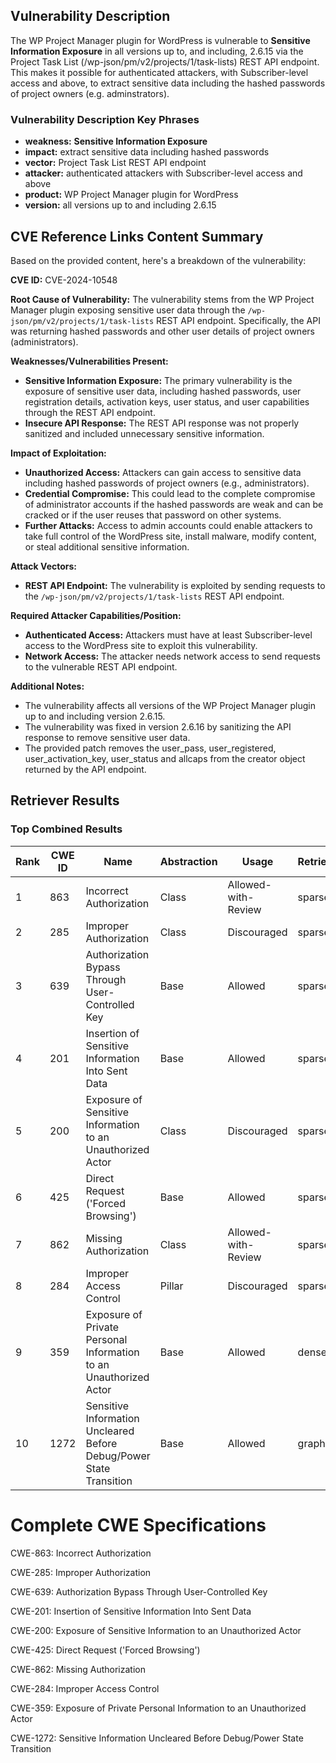## Vulnerability Description
The WP Project Manager plugin for WordPress is vulnerable to **Sensitive Information Exposure** in all versions up to, and including, 2.6.15 via the Project Task List (/wp-json/pm/v2/projects/1/task-lists) REST API endpoint. This makes it possible for authenticated attackers, with Subscriber-level access and above, to extract sensitive data including the hashed passwords of project owners (e.g. adminstrators).

### Vulnerability Description Key Phrases
- **weakness:** **Sensitive Information Exposure**
- **impact:** extract sensitive data including hashed passwords
- **vector:** Project Task List REST API endpoint
- **attacker:** authenticated attackers with Subscriber-level access and above
- **product:** WP Project Manager plugin for WordPress
- **version:** all versions up to and including 2.6.15

## CVE Reference Links Content Summary
Based on the provided content, here's a breakdown of the vulnerability:

**CVE ID:** CVE-2024-10548

**Root Cause of Vulnerability:**
The vulnerability stems from the WP Project Manager plugin exposing sensitive user data through the `/wp-json/pm/v2/projects/1/task-lists` REST API endpoint. Specifically, the API was returning hashed passwords and other user details of project owners (administrators).

**Weaknesses/Vulnerabilities Present:**
- **Sensitive Information Exposure:** The primary vulnerability is the exposure of sensitive user data, including hashed passwords, user registration details, activation keys, user status, and user capabilities through the REST API endpoint.
- **Insecure API Response:** The REST API response was not properly sanitized and included unnecessary sensitive information.

**Impact of Exploitation:**
- **Unauthorized Access:** Attackers can gain access to sensitive data including hashed passwords of project owners (e.g., administrators).
- **Credential Compromise:** This could lead to the complete compromise of administrator accounts if the hashed passwords are weak and can be cracked or if the user reuses that password on other systems.
- **Further Attacks:** Access to admin accounts could enable attackers to take full control of the WordPress site, install malware, modify content, or steal additional sensitive information.

**Attack Vectors:**
- **REST API Endpoint:** The vulnerability is exploited by sending requests to the `/wp-json/pm/v2/projects/1/task-lists` REST API endpoint.

**Required Attacker Capabilities/Position:**
- **Authenticated Access:** Attackers must have at least Subscriber-level access to the WordPress site to exploit this vulnerability.
- **Network Access:** The attacker needs network access to send requests to the vulnerable REST API endpoint.

**Additional Notes:**

- The vulnerability affects all versions of the WP Project Manager plugin up to and including version 2.6.15.
- The vulnerability was fixed in version 2.6.16 by sanitizing the API response to remove sensitive user data.
- The provided patch removes the user\_pass, user\_registered, user\_activation\_key, user\_status and allcaps from the creator object returned by the API endpoint.

## Retriever Results

### Top Combined Results

| Rank | CWE ID | Name | Abstraction | Usage  | Retrievers | Individual Scores |
|------|--------|------|-------------|-------|------------|-------------------|
| 1 | 863 | Incorrect Authorization | Class | Allowed-with-Review | sparse | 0.375 |
| 2 | 285 | Improper Authorization | Class | Discouraged | sparse | 0.367 |
| 3 | 639 | Authorization Bypass Through User-Controlled Key | Base | Allowed | sparse | 0.357 |
| 4 | 201 | Insertion of Sensitive Information Into Sent Data | Base | Allowed | sparse | 0.357 |
| 5 | 200 | Exposure of Sensitive Information to an Unauthorized Actor | Class | Discouraged | sparse | 0.348 |
| 6 | 425 | Direct Request ('Forced Browsing') | Base | Allowed | sparse | 0.348 |
| 7 | 862 | Missing Authorization | Class | Allowed-with-Review | sparse | 0.346 |
| 8 | 284 | Improper Access Control | Pillar | Discouraged | sparse | 0.341 |
| 9 | 359 | Exposure of Private Personal Information to an Unauthorized Actor | Base | Allowed | dense | 0.573 |
| 10 | 1272 | Sensitive Information Uncleared Before Debug/Power State Transition | Base | Allowed | graph | 0.002 |



# Complete CWE Specifications

CWE-863: Incorrect Authorization

CWE-285: Improper Authorization

CWE-639: Authorization Bypass Through User-Controlled Key

CWE-201: Insertion of Sensitive Information Into Sent Data

CWE-200: Exposure of Sensitive Information to an Unauthorized Actor

CWE-425: Direct Request ('Forced Browsing')

CWE-862: Missing Authorization

CWE-284: Improper Access Control

CWE-359: Exposure of Private Personal Information to an Unauthorized Actor

CWE-1272: Sensitive Information Uncleared Before Debug/Power State Transition